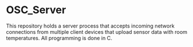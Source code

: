 # OSC_Server
This repository holds a server process that accepts incoming network connections from multiple client devices that upload sensor data with room temperatures. All programming is done in C.
